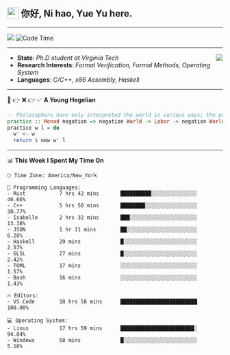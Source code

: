 <h2> <img style="vertical-align: text-bottom;" src=https://slackmojis.com/emojis/13253-yay-frog/download/ width=27> 你好, Ni hao, Yue Yu here. </h2>

---

![](https://shields.io/badge/dynamic/json?color=blue&amp;label=Visitors&amp;query=value&amp;url=https://api.countapi.xyz/hit/fishjump.fishjump) ![Code Time](https://img.shields.io/badge/Code%20Time-400%20hrs%2041%20mins-blue)

---

<img align='right' src=https://slackmojis.com/emojis/5264-coding/download> </td>

- **State**: *Ph.D student at Virginia Tech*
- **Research Interests**: *Formal Verification, Formal Methods, Operating System*
- **Languages**: *C/C++, x86 Assembly, Haskell*

---

🚫 👉 ❌ 👉 ✅ **A Young Hegelian**

``` haskell
-- Philosophers have only interpreted the world in various ways; the point is to change it.
practice :: Monad negation => negation World -> Labor -> negation World
practice w l = do
  w' <- w
  return $ new w' l
```

---


📊 **This Week I Spent My Time On** 

```text
🕑︎ Time Zone: America/New_York

💬 Programming Languages:
- Rust           7 hrs 42 mins       ██████████░░░░░░░░░░░░░░░     40.66%
- C++            5 hrs 50 mins       ████████░░░░░░░░░░░░░░░░░     30.77%
- Isabelle       2 hrs 32 mins       ███░░░░░░░░░░░░░░░░░░░░░░     13.38%
- JSON           1 hr 11 mins        ██░░░░░░░░░░░░░░░░░░░░░░░     6.28%
- Haskell        29 mins             █░░░░░░░░░░░░░░░░░░░░░░░░     2.57%
- GLSL           27 mins             █░░░░░░░░░░░░░░░░░░░░░░░░     2.42%
- TOML           17 mins             ░░░░░░░░░░░░░░░░░░░░░░░░░     1.57%
- Bash           16 mins             ░░░░░░░░░░░░░░░░░░░░░░░░░     1.43%

🔥 Editors:
- VS Code        18 hrs 58 mins      █████████████████████████     100.00%

💻 Operating System:
- Linux          17 hrs 59 mins      ████████████████████████░     94.84%
- Windows        58 mins             █░░░░░░░░░░░░░░░░░░░░░░░░     5.16%
```

